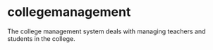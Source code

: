 # collegemanagement
The college management system deals with managing teachers and students in the college.
